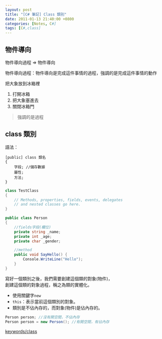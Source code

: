 ```yaml
---
layout: post
title: "[C# 筆記] Class 類別"
date: 2011-01-13 21:40:00 +0800
categories: [Notes, C#]
tags: [C#,class]
---
```


## 物件導向

物件導向過程 => 物件導向

物件導向過程：物件導向是完成這件事情的過程，強調的是完成這件事情的動作

把大象放到冰箱裡
1. 打開冰箱
2. 把大象塞進去
3. 關閉冰箱門

> 強調的是過程


## class 類別
語法：
```text
[public] class 類名
{
    字段; //儲存數據
    屬性;
    方法;
}
```
```c#
class TestClass
{
    // Methods, properties, fields, events, delegates
    // and nested classes go here.
}
```

```c#
public class Person
{
    //fields字段(欄位)
    private string _name; 
    private int _age;
    private char _gender;

    //method
    public void SayHello() { 
        Console.WriteLine("Hello");
    }
}
```

寫好一個類別之後，我們需要創建這個類的對象(物件)，  
創建這個類的對象過程，稱之為類的實體化。  
- 使用關鍵字`new`  
- `this`：表示當前這個類別的對象。
- 類別是不佔內存的，而對象(物件)是佔內存的。

```c#
Person person; //沒有開空間，不佔內存
Person person = new Person(); //有開空間，有佔內存
```

[keywords/class](https://learn.microsoft.com/zh-tw/dotnet/csharp/language-reference/keywords/class)